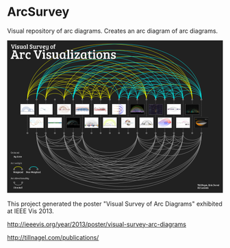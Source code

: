 ArcSurvey
=========

Visual repository of arc diagrams. Creates an arc diagram of arc diagrams.

![Visual Survey of Arc Diagrams - Poster](https://raw.githubusercontent.com/tillnagel/ArcSurvey/master/docs/Nagel-VisualSurveyOfArcDiagrams-Poster.png)

This project generated the poster "Visual Survey of Arc Diagrams" exhibited at IEEE Vis 2013.

http://ieeevis.org/year/2013/poster/visual-survey-arc-diagrams

http://tillnagel.com/publications/